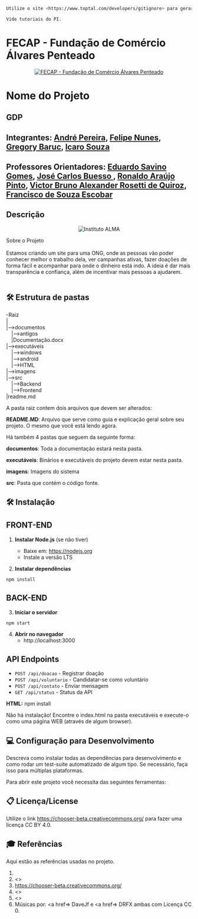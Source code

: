```sh
Utilize o site <https://www.toptal.com/developers/gitignore> para gerar seu arquivo gitignore e apague este campo.

Vide tutoriais do PI.
```

# FECAP - Fundação de Comércio Álvares Penteado

<p align="center">
<a href= "https://www.fecap.br/"><img src="https://encrypted-tbn0.gstatic.com/images?q=tbn:ANd9GcRhZPrRa89Kma0ZZogxm0pi-tCn_TLKeHGVxywp-LXAFGR3B1DPouAJYHgKZGV0XTEf4AE&usqp=CAU" alt="FECAP - Fundação de Comércio Álvares Penteado" border="0"></a>
</p>

# Nome do Projeto

## GDP

## Integrantes: <a href="https://www.linkedin.com/in/andrepereiradev/">André Pereira</a>, <a href="https://www.linkedin.com/in/felipe-nunes-de-almeida-a5719634b/">Felipe Nunes</a>, <a href="https://www.linkedin.com/in/gregory-b-602b72307/">Gregory Baruc</a>, <a href="https://www.linkedin.com/in/icaro-souza-dev/">Icaro Souza</a>

## Professores Orientadores: <a href="https://www.linkedin.com/in/eduardo-savino/">Eduardo Savino Gomes</a>, <a href="https://www.linkedin.com/in/jbuesso/">José Carlos Buesso </a>, <a href="https://www.linkedin.com/in/ronaldo-araujo-pinto-3542811a/">Ronaldo Araújo Pinto</a>, <a href="https://www.linkedin.com/in/victorbarq/">Victor Bruno Alexander Rosetti de Quiroz</a>, <a href="https://www.linkedin.com/in/francisco-escobar/">Francisco de Souza Escobar</a>

## Descrição

<p align="center">
<img src="https://i.postimg.cc/y6S21tLm/foto-alma.webp" 
     alt="Instituto ALMA" border="0">
<a href="https://institutoalma.org/"></a>

</p>


Sobre o Projeto
<br><br>
Estamos criando um site para uma ONG, onde as pessoas vão poder conhecer melhor o trabalho dela, ver campanhas ativas, fazer doações de forma fácil e acompanhar para onde o dinheiro está indo. A ideia é dar mais transparência e confiança, além de incentivar mais pessoas a ajudarem.
<br><br>

## 🛠 Estrutura de pastas

-Raiz<br>
|<br>
|-->documentos<br>
  &emsp;|-->antigos<br>
  &emsp;|Documentação.docx<br>
|-->executáveis<br>
  &emsp;|-->windows<br>
  &emsp;|-->android<br>
  &emsp;|-->HTML<br>
|-->imagens<br>
|-->src<br>
  &emsp;|-->Backend<br>
  &emsp;|-->Frontend<br>
|readme.md<br>

A pasta raiz contem dois arquivos que devem ser alterados:

<b>README.MD</b>: Arquivo que serve como guia e explicação geral sobre seu projeto. O mesmo que você está lendo agora.

Há também 4 pastas que seguem da seguinte forma:

<b>documentos</b>: Toda a documentação estará nesta pasta.

<b>executáveis</b>: Binários e executáveis do projeto devem estar nesta pasta.

<b>imagens</b>: Imagens do sistema

<b>src</b>: Pasta que contém o código fonte.

## 🛠 Instalação

## FRONT-END
1. **Instalar Node.js** (se não tiver)
   - Baixe em: https://nodejs.org
   - Instale a versão LTS
     

2. **Instalar dependências**
```bash
npm install
```

## BACK-END
3. **Iniciar o servidor**
```bash
npm start
```

4. **Abrir no navegador**
   - http://localhost:3000

##  API Endpoints

- `POST /api/doacao` - Registrar doação
- `POST /api/voluntario` - Candidatar-se como voluntário
- `POST /api/contato` - Enviar mensagem
- `GET /api/status` - Status da API


<b>HTML:</b>
npm install 

Não há instalação!
Encontre o index.html na pasta executáveis e execute-o como uma página WEB (através de algum browser).

## 💻 Configuração para Desenvolvimento

Descreva como instalar todas as dependências para desenvolvimento e como rodar um test-suite automatizado de algum tipo. Se necessário, faça isso para múltiplas plataformas.

Para abrir este projeto você necessita das seguintes ferramentas:


## 📋 Licença/License
Utilize o link <https://chooser-beta.creativecommons.org/> para fazer uma licença CC BY 4.0.

## 🎓 Referências

Aqui estão as referências usadas no projeto.

1. <h>
2. <>
3. <https://chooser-beta.creativecommons.org/>
4. <>
5. <>
6. Músicas por: <a href=> DaveJf </a> e <a href=> DRFX </a> ambas com Licença CC 0.
